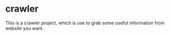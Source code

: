 crawler
=======

This is a crawler project, which is use to grab some useful information from website you want.
